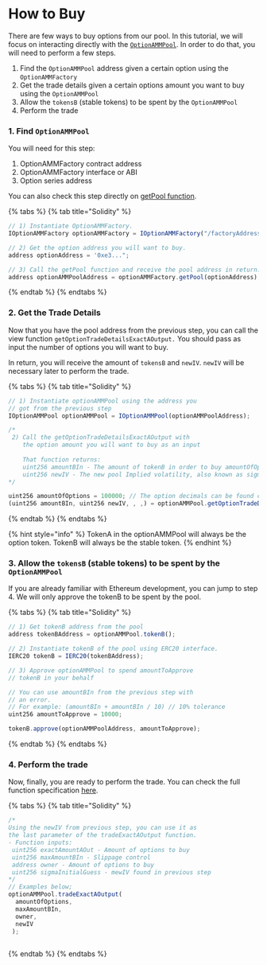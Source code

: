# How to Buy

There are few ways to buy options from our pool. In this tutorial, we will focus on interacting directly with the [`OptionAMMPool`](../options-amm-overview/options-amm-sm/option-amm-pool.md). In order to do that, you will need to perform a few steps.

1. Find the `OptionAMMPool` address given a certain option using the `OptionAMMFactory`
2. Get the trade details given a certain options amount you want to buy using the `OptionAMMPool`
3. Allow the `tokensB` \(stable tokens\) to be spent by the `OptionAMMPool`
4. Perform the trade

### 1. Find `OptionAMMPool`

You will need for this step:

1. OptionAMMFactory contract address
2. OptionAMMFactory interface or ABI
3. Option series address

You can also check this step directly on [getPool function](../options-amm-overview/options-amm-sm/option-amm-factory.md#getpool).

{% tabs %}
{% tab title="Solidity" %}
```javascript
// 1) Instantiate OptionAMMFactory.
IOptionAMMFactory optionAMMFactory = IOptionAMMFactory("/factoryAddress*/");

// 2) Get the option address you will want to buy.
address optionAddress = '0xe3...";

// 3) Call the getPool function and receive the pool address in return.
address optionAMMPoolAddress = optionAMMFactory.getPool(optionAddress);

```
{% endtab %}
{% endtabs %}

### 2. Get the Trade Details 

Now that you have the pool address from the previous step, you can call the view function  `getOptionTradeDetailsExactAOutput.` You should pass as input the number of options you will want to buy.

In return, you will receive the amount of `tokensB` and `newIV`. `newIV` will be necessary later to perform the trade. 

{% tabs %}
{% tab title="Solidity" %}
```javascript
// 1) Instantiate optionAMMPool using the address you
// got from the previous step
IOptionAMMPool optionAMMPool = IOptionAMMPool(optionAMMPoolAddress);

/*
 2) Call the getOptionTradeDetailsExactAOutput with
    the option amount you will want to buy as an input
    
    That function returns:
    uint256 amountBIn - The amount of tokenB in order to buy amountOfOptions
    uint256 newIV - The new pool Implied volatility, also known as sigma
*/

uint256 amountOfOptions = 100000; // The option decimals can be found calling option.decimals()
(uint256 amountBIn, uint256 newIV, , ,) = optionAMMPool.getOptionTradeDetailsExactAOutput(amountOfOptions);

```
{% endtab %}
{% endtabs %}

{% hint style="info" %}
TokenA in the optionAMMPool will always be the option token. TokenB will always be the stable token. 
{% endhint %}

### 3. Allow the `tokensB` \(stable tokens\) to be spent by the `OptionAMMPool`

If you are already familiar with Ethereum development, you can jump to step 4. We will only approve the tokenB to be spent by the pool.

{% tabs %}
{% tab title="Solidity" %}
```javascript
// 1) Get tokenB address from the pool
address tokenBAddress = optionAMMPool.tokenB();

// 2) Instantiate tokenB of the pool using ERC20 interface.
IERC20 tokenB = IERC20(tokenBAddress);

// 3) Approve optionAMMPool to spend amountToApprove 
// tokenB in your behalf

// You can use amountBIn from the previous step with
// an error.
// For example: (amountBIn + amountBIn / 10) // 10% tolerance
uint256 amountToApprove = 10000;

tokenB.approve(optionAMMPoolAddress, amountToApprove);

```
{% endtab %}
{% endtabs %}

### 4. Perform the trade

Now, finally, you are ready to perform the trade. You can check the full function specification [here](../options-amm-overview/options-amm-sm/option-amm-pool.md#tradeexactaoutput).

{% tabs %}
{% tab title="Solidity" %}
```javascript
/*
Using the newIV from previous step, you can use it as
the last parameter of the tradeExactAOutput function.
- Function inputs:
 uint256 exactAmountAOut - Amount of options to buy
 uint256 maxAmountBIn - Slippage control
 address owner - Amount of options to buy
 uint256 sigmaInitialGuess - mewIV found in previous step
*/
// Examples below;
optionAMMPool.tradeExactAOutput(
  amountOfOptions,
  maxAmountBIn,
  owner,
  newIV
 );
 
```
{% endtab %}
{% endtabs %}

### 

